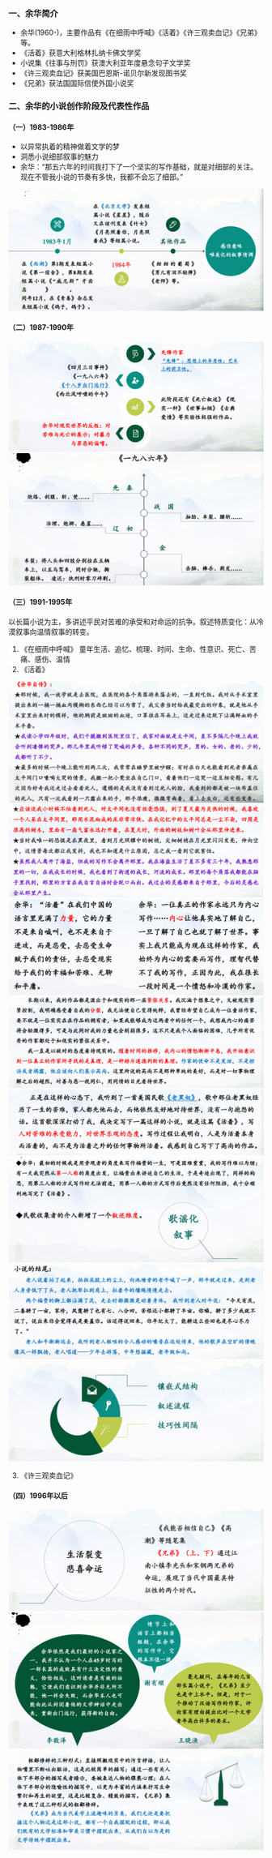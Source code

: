 ```toc
```
### 一、余华简介
- 余华(1960-)，主要作品有《在细雨中呼喊》《活着》《许三观卖血记》《兄弟》等。
- 《活着》获意大利格林扎纳卡佛文学奖
- 小说集《往事与刑罚》获澳大利亚年度悬念句子文学奖
- 《许三观卖血记》获美国巴恩斯-诺贝尔新发现图书奖
- 《兄弟》获法国国际信使外国小说奖

### 二、余华的小说创作阶段及代表性作品
#### （一）1983-1986年
- 以异常执着的精神做着文学的梦
- 洞悉小说细部叙事的魅力
- 余华：“那五六年的时间我打下了一个坚实的写作基础，就是对细部的关注。现在不管我小说的节奏有多快，我都不会忘了细部。”

![image-20230406133827526](../img/3.30/image-20230406133827526.png)


#### （二）1987-1990年

![image-20230406133839634](../img/3.30/image-20230406133839634.png)![image-20230406140708741](../img/3.30/image-20230406140708741.png)

#### （三）1991-1995年
以长篇小说为主，多讲述平民对苦难的承受和对命运的抗争。叙述特质变化：从冷漠叙事向温情叙事的转变。

1. 《在细雨中呼喊》
童年生活、追忆、梳理、时间、生命、性意识、死亡、苦痛、感伤、温情
2. 《活着》

![image-20230406151922109](../img/3.30/image-20230406151922109.png)![image-20230406151930651](../img/3.30/image-20230406151930651.png)![image-20230406151940371](../img/3.30/image-20230406151940371.png)![image-20230406151958441](../img/3.30/image-20230406151958441.png)![image-20230406152006771](../img/3.30/image-20230406152006771.png)![image-20230406152018395](../img/3.30/image-20230406152018395.png)![image-20230406152033968](../img/3.30/image-20230406152033968.png)![image-20230406152556241](../img/3.30/image-20230406152556241.png)

3. 《许三观卖血记》

#### （四）1996年以后

![image-20230406154348874](../img/3.30/image-20230406154348874.png)![image-20230406154405119](../img/3.30/image-20230406154405119.png)![image-20230406154846064](../img/3.30/image-20230406154846064.png)
